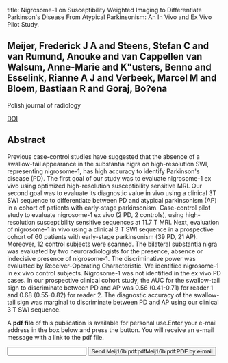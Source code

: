 title: Nigrosome-1 on Susceptibility Weighted Imaging to Differentiate Parkinson's Disease From Atypical Parkinsonism: An In Vivo and Ex Vivo Pilot Study.

## Meijer, Frederick J A and Steens, Stefan C and van Rumund, Anouke and van Cappellen van Walsum, Anne-Marie and K"usters, Benno and Esselink, Rianne A J and Verbeek, Marcel M and Bloem, Bastiaan R and Goraj, Bo?ena
Polish journal of radiology

<a href="https://doi.org/10.12659/PJR.897090">DOI</a>

## Abstract
Previous case-control studies have suggested that the absence of a swallow-tail appearance in the substantia nigra on high-resolution SWI, representing nigrosome-1, has high accuracy to identify Parkinson's disease (PD). The first goal of our study was to evaluate nigrosome-1 ex vivo using optimized high-resolution susceptibility sensitive MRI. Our second goal was to evaluate its diagnostic value in vivo using a clinical 3T SWI sequence to differentiate between PD and atypical parkinsonism (AP) in a cohort of patients with early-stage parkinsonism. Case-control pilot study to evaluate nigrosome-1 ex vivo (2 PD, 2 controls), using high-resolution susceptibility sensitive sequences at 11.7 T MRI. Next, evaluation of nigrosome-1 in vivo using a clinical 3 T SWI sequence in a prospective cohort of 60 patients with early-stage parkinsonism (39 PD, 21 AP). Moreover, 12 control subjects were scanned. The bilateral substantia nigra was evaluated by two neuroradiologists for the presence, absence or indecisive presence of nigrosome-1. The discriminative power was evaluated by Receiver-Operating Characteristic. We identified nigrosome-1 in ex vivo control subjects. Nigrosome-1 was not identified in the ex vivo PD cases. In our prospective clinical cohort study, the AUC for the swallow-tail sign to discriminate between PD and AP was 0.56 (0.41-0.71) for reader 1 and 0.68 (0.55-0.82) for reader 2. The diagnostic accuracy of the swallow-tail sign was marginal to discriminate between PD and AP using our clinical 3 T SWI sequence.

A <b>pdf file</b> of this publication is available for personal use.Enter your e-mail address in the box below and press the button. You will receive an e-mail message with a link to the pdf file.
<form action="sender.php">  <input type="text" name="email">  <input type="submit" value="Send Meij16b.pdf:pdfMeij16b.pdf:PDF by e-mail"></form>